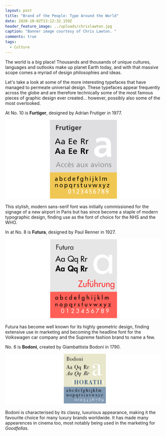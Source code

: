 ```yaml
---
layout: post
title: "Brand of the People: Type Around the World"
date: 2020-10-02T13:12:32.159Z
header_feature_image: ../uploads/chrislawton.jpg
caption: "Banner image courtesy of Chris Lawton. "
comments: true
tags:
  - Culture
---
```

The world is a big place! Thousands and thousands of unique cultures, languages and outlooks make up planet Earth today, and with that massive scope comes a myriad of design philosophies and ideas.

Let's take a look at some of the more interesting typefaces that have managed to permeate universal design. These typefaces appear frequently across the globe and are therefore technically some of the most famous pieces of graphic design ever created... however, possibly also some of the most overlooked.  

At No. 10 is **Furtiger**, designed by Adrian Frutiger in 1977. 

![The Frutiger Typeface. ](../uploads/frutigerw.png "The Frutiger Typeface. ")

This stylish, modern sans-serif font was initially commissioned for the signage of a new airport in Paris but has since become a staple of modern typographic design, finding use as the font of choice for the NHS and the WHO. 

In at No. 8 is **Futura**, designed by Paul Renner in 1927. 

![The Futura Typeface. ](../uploads/futuraw.png "The Futura Typeface. ")

Futura has become well known for its highly geometric design, finding extensive use in marketing and becoming the headline font for the Volkswagen car company and the Supreme fashion brand to name a few.

No. 6 is **Bodoni**, created by Giambattista Bodoni in 1790. 

![The Bodoni Typeface.](../uploads/bodoniw.png "The Bodoni Typeface. ")

Bodoni is characterised by its classy, luxurious appearance, making it the favourite choice for many luxury brands worldwide. It has made many appearences in cinema too, most notably being used in the marketing for *Goodfellas*.